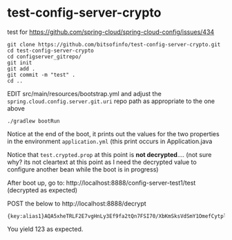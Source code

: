 # test-config-server-crypto
test for https://github.com/spring-cloud/spring-cloud-config/issues/434


```
git clone https://github.com/bitsofinfo/test-config-server-crypto.git
cd test-config-server-crypto
cd configserver_gitrepo/
git init
git add .
git commit -m "test" .
cd ..
```

EDIT src/main/resources/bootstrap.yml and adjust the `spring.cloud.config.server.git.uri` repo path as appropriate to the one above

```
./gradlew bootRun
```

Notice at the end of the boot, it prints out the values for the two properties in the environment `application.yml` (this print occurs in Application.java

Notice that `test.crypted.prop` at this point is **not decrypted**.... (not sure why? its not cleartext at this point as I need the decrypted value to configure another bean while the boot is in progress)

After boot up, go to: http://localhost:8888/config-server-test1/test  (decrypted as expected)

POST the below to http://localhost:8888/decrypt

```
{key:alias1}AQA5xheTRLF2E7vgHnLy3Ef9fa2tQn7FSI70/XbKmSksVdSmY1OmefCytplTiTFJvJN0wkHoLQLE8IBRi9MEvTy1iATssoO43XCkjLXx2ur5Cvk7ItOUhST9eHBqDqam8uox8y6vHjk4hIczhS6RhYV+tIVgabeFgAekPUILrP3bMmTJ1PZz+69vbK9B2ZTx/XQAwt8n4ZStGkoZ8ZofQFtv8erZDc3ZEzkpzyggwrqSw2wi1tPD8J96NUxWmtx3YWCElgwqDXWgfULnFzDAPejZ9z6WrWBgIo177knOeukqI2/uGUlgMqDKkI6FgTwE8kodqoNT3uyutz1hy2Hygi0LeU8y6jkqa6YPz3kagcrKDzBLYWQ+YlAoHXehDGe0L5g=
```

You yield 123 as expected.





